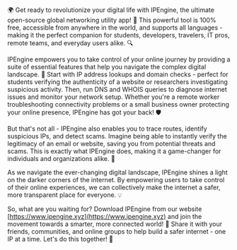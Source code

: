 🌍 Get ready to revolutionize your digital life with IPEngine, the ultimate open-source global networking utility app! 🚀 This powerful tool is 100% free, accessible from anywhere in the world, and supports all languages - making it the perfect companion for students, developers, travelers, IT pros, remote teams, and everyday users alike. 🔍

IPEngine empowers you to take control of your online journey by providing a suite of essential features that help you navigate the complex digital landscape. 📡 Start with IP address lookups and domain checks - perfect for students verifying the authenticity of a website or researchers investigating suspicious activity. Then, run DNS and WHOIS queries to diagnose internet issues and monitor your network setup. Whether you're a remote worker troubleshooting connectivity problems or a small business owner protecting your online presence, IPEngine has got your back! 🛡️

But that's not all - IPEngine also enables you to trace routes, identify suspicious IPs, and detect scams. Imagine being able to instantly verify the legitimacy of an email or website, saving you from potential threats and scams. This is exactly what IPEngine does, making it a game-changer for individuals and organizations alike. 🌟

As we navigate the ever-changing digital landscape, IPEngine shines a light on the darker corners of the internet. By empowering users to take control of their online experiences, we can collectively make the internet a safer, more transparent place for everyone. 💡

So, what are you waiting for? Download IPEngine from our website [https://www.ipengine.xyz](https://www.ipengine.xyz) and join the movement towards a smarter, more connected world! 🌈 Share it with your friends, communities, and online groups to help build a safer internet - one IP at a time. Let's do this together! 💪